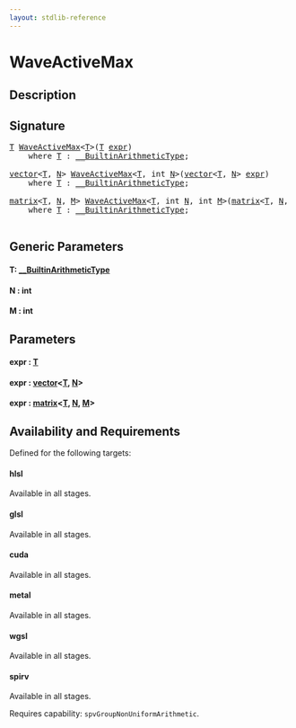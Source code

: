 ```yaml
---
layout: stdlib-reference
---
```


# WaveActiveMax

## Description





## Signature 

<pre>
<a href="waveactivemax-04a.html#typeparam-T" class="code_type">T</a> <a href="waveactivemax-04a.html">WaveActiveMax</a>&lt;<a href="waveactivemax-04a.html#typeparam-T" class="code_type">T</a>&gt;(<a href="waveactivemax-04a.html#typeparam-T" class="code_type">T</a> <a href="waveactivemax-04a.html#decl-expr" class="code_param">expr</a>)
    <span class='code_keyword'>where</span> <a href="waveactivemax-04a.html#typeparam-T" class="code_type">T</a> : <a href="../interfaces/0_builtinarithmetictype-029j/index.html" class="code_type">__BuiltinArithmeticType</a>;

<a href="../types/vector/index.html" class="code_type">vector</a>&lt;<a href="waveactivemax-04a.html#typeparam-T" class="code_type">T</a>, <a href="waveactivemax-04a.html#decl-N" class="code_var">N</a>&gt; <a href="waveactivemax-04a.html">WaveActiveMax</a>&lt;<a href="waveactivemax-04a.html#typeparam-T" class="code_type">T</a>, <span class="code_keyword">int</span> <a href="waveactivemax-04a.html#decl-N" class="code_var">N</a>&gt;(<a href="../types/vector/index.html" class="code_type">vector</a>&lt;<a href="waveactivemax-04a.html#typeparam-T" class="code_type">T</a>, <a href="waveactivemax-04a.html#decl-N" class="code_var">N</a>&gt; <a href="waveactivemax-04a.html#decl-expr" class="code_param">expr</a>)
    <span class='code_keyword'>where</span> <a href="waveactivemax-04a.html#typeparam-T" class="code_type">T</a> : <a href="../interfaces/0_builtinarithmetictype-029j/index.html" class="code_type">__BuiltinArithmeticType</a>;

<a href="../types/matrix/index.html" class="code_type">matrix</a>&lt;<a href="waveactivemax-04a.html#typeparam-T" class="code_type">T</a>, <a href="waveactivemax-04a.html#decl-N" class="code_var">N</a>, <a href="waveactivemax-04a.html#decl-M" class="code_var">M</a>&gt; <a href="waveactivemax-04a.html">WaveActiveMax</a>&lt;<a href="waveactivemax-04a.html#typeparam-T" class="code_type">T</a>, <span class="code_keyword">int</span> <a href="waveactivemax-04a.html#decl-N" class="code_var">N</a>, <span class="code_keyword">int</span> <a href="waveactivemax-04a.html#decl-M" class="code_var">M</a>&gt;(<a href="../types/matrix/index.html" class="code_type">matrix</a>&lt;<a href="waveactivemax-04a.html#typeparam-T" class="code_type">T</a>, <a href="waveactivemax-04a.html#decl-N" class="code_var">N</a>, <a href="waveactivemax-04a.html#decl-M" class="code_var">M</a>&gt; <a href="waveactivemax-04a.html#decl-expr" class="code_param">expr</a>)
    <span class='code_keyword'>where</span> <a href="waveactivemax-04a.html#typeparam-T" class="code_type">T</a> : <a href="../interfaces/0_builtinarithmetictype-029j/index.html" class="code_type">__BuiltinArithmeticType</a>;

</pre>

## Generic Parameters

####  <a id="typeparam-T"></a>T: [\_\_BuiltinArithmeticType](../interfaces/0_builtinarithmetictype-029j/index.html)
####  <a id="decl-N"></a>N  : int
####  <a id="decl-M"></a>M  : int

## Parameters

####  <a id="decl-expr"></a>expr  : [T](waveactivemax-04a.html#typeparam-T)
####  <a id="decl-expr"></a>expr  : [vector](../types/vector/index.html)\<[T](../types/vector/index.html#typeparam-T), [N](../types/vector/index.html#decl-N)\>
####  <a id="decl-expr"></a>expr  : [matrix](../types/matrix/index.html)\<[T](../types/matrix/t-0.html), [N](../types/matrix/index.html#decl-N), [M](../types/matrix/index.html#decl-M)\>

## Availability and Requirements

Defined for the following targets:

#### hlsl
Available in all stages.

#### glsl
Available in all stages.

#### cuda
Available in all stages.

#### metal
Available in all stages.

#### wgsl
Available in all stages.

#### spirv
Available in all stages.

Requires capability: `spvGroupNonUniformArithmetic`.



